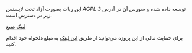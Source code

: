 این ربات بصورت آزاد تحت لایسنس _AGPL 3_ توسعه داده شده و سورس آن در آدرس زیر در دسترس است.

[لینک منبع](https://github.com/amin3mej/telegram-observer-bot)

برای حمایت مالی از این پروژه می‌توانید از طریق [این لینک](https://mahak-charity.org/main/index.php/fa/about-mahak/payments) به مبلغ دلخواه خود اقدام کنید.
